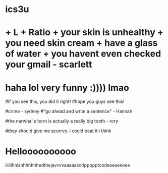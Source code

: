# ics3u
# + L + Ratio + your skin is unhealthy + you need skin cream + have a glass of water + you havent even checked your gmail - scarlett
# haha lol very funny :)))) lmao
#if you see this, you did it right!
#hope you guys see this!

#crime - sydney
#"go ahead and write a sentence" - Hannah

#the narwhal's horn is actually a really big tooth - rory

#they should give me scurrvy. i could beat it i think 

# Helloooooooooo

iiiiiifinishhhhhhhedthejavvvvaaaaascrippppptcodeeeeeeeee